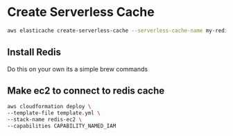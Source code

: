 # Create Serverless Cache
```sh
aws elasticache create-serverless-cache --serverless-cache-name my-redis-cache --engine redis
```

## Install Redis
Do this on your own its a simple brew commands

## Make ec2 to connect to redis cache
```sh
aws cloudformation deploy \
--template-file template.yml \
--stack-name redis-ec2 \
--capabilities CAPABILITY_NAMED_IAM
```